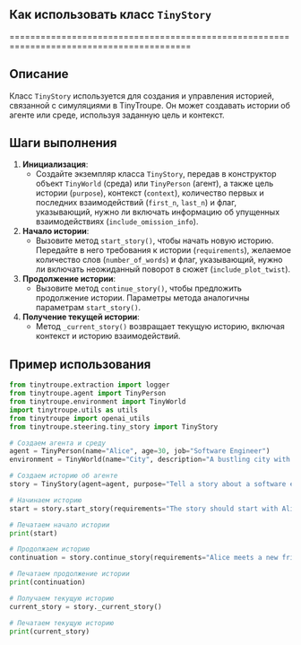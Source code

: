 ## Как использовать класс `TinyStory`
=========================================================================================

Описание
-------------------------
Класс `TinyStory` используется для создания и управления историей, связанной с симуляциями в TinyTroupe. Он может создавать истории об агенте или среде, используя заданную цель и контекст. 

Шаги выполнения
-------------------------
1. **Инициализация**: 
    - Создайте экземпляр класса `TinyStory`, передав в конструктор объект `TinyWorld` (среда) или `TinyPerson` (агент), а также цель истории (`purpose`), контекст (`context`), количество первых и последних взаимодействий (`first_n`, `last_n`) и флаг, указывающий, нужно ли включать информацию об упущенных взаимодействиях (`include_omission_info`).
2. **Начало истории**: 
    - Вызовите метод `start_story()`, чтобы начать новую историю. Передайте в него требования к истории (`requirements`), желаемое количество слов (`number_of_words`) и флаг, указывающий, нужно ли включать неожиданный поворот в сюжет (`include_plot_twist`).
3. **Продолжение истории**: 
    - Вызовите метод `continue_story()`, чтобы предложить продолжение истории. Параметры метода аналогичны параметрам `start_story()`.
4. **Получение текущей истории**: 
    - Метод `_current_story()` возвращает текущую историю, включая контекст и историю взаимодействий.

Пример использования
-------------------------

```python
from tinytroupe.extraction import logger
from tinytroupe.agent import TinyPerson
from tinytroupe.environment import TinyWorld
import tinytroupe.utils as utils
from tinytroupe import openai_utils
from tinytroupe.steering.tiny_story import TinyStory

# Создаем агента и среду
agent = TinyPerson(name="Alice", age=30, job="Software Engineer")
environment = TinyWorld(name="City", description="A bustling city with diverse population and vibrant culture.")

# Создаем историю об агенте
story = TinyStory(agent=agent, purpose="Tell a story about a software engineer who moves to a new city.", context="Once upon a time...")

# Начинаем историю
start = story.start_story(requirements="The story should start with Alice arriving in the city and finding a place to live.", number_of_words=100)

# Печатаем начало истории
print(start)

# Продолжаем историю
continuation = story.continue_story(requirements="Alice meets a new friend in the city who helps her navigate the new environment.")

# Печатаем продолжение истории
print(continuation)

# Получаем текущую историю
current_story = story._current_story()

# Печатаем текущую историю
print(current_story)
```
